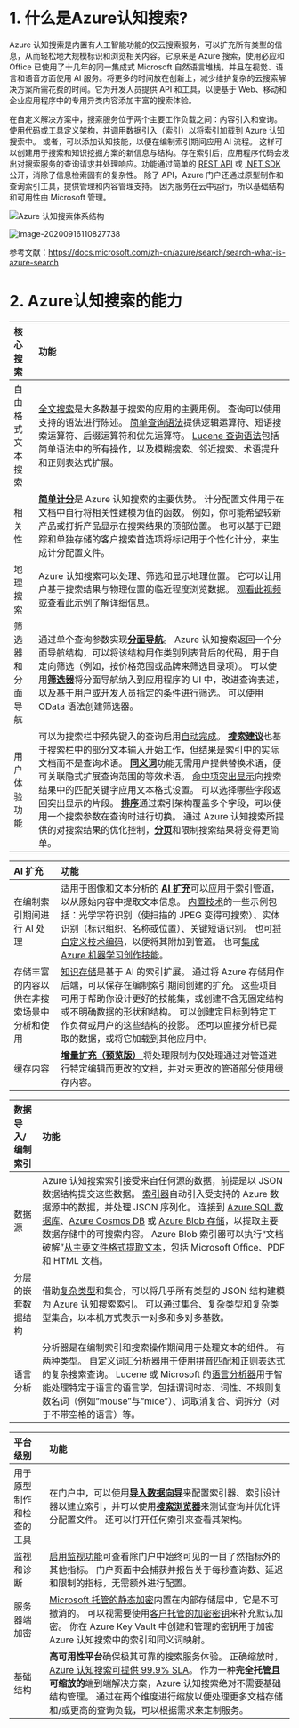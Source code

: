 # 1. 什么是Azure认知搜索?

Azure 认知搜索是内置有人工智能功能的仅云搜索服务，可以扩充所有类型的信息，从而轻松地大规模标识和浏览相关内容。它原来是 Azure 搜索，使用必应和 Office 已使用了十几年的同一集成式 Microsoft 自然语言堆栈，并且在视觉、语言和语音方面使用 AI 服务。将更多的时间放在创新上，减少维护复杂的云搜索解决方案所需花费的时间。它为开发人员提供 API 和工具，以便基于 Web、移动和企业应用程序中的专用异类内容添加丰富的搜索体验。

在自定义解决方案中，搜索服务位于两个主要工作负载之间：内容引入和查询。 使用代码或工具定义架构，并调用数据引入（索引）以将索引加载到 Azure 认知搜索中。 或者，可以添加认知技能，以便在编制索引期间应用 AI 流程。 这样可以创建用于搜索和知识挖掘方案的新信息与结构。存在索引后，应用程序代码会发出对搜索服务的查询请求并处理响应。功能通过简单的 [REST API](https://docs.microsoft.com/zh-cn/rest/api/searchservice/) 或 [.NET SDK](https://docs.microsoft.com/zh-cn/azure/search/search-howto-dotnet-sdk) 公开，消除了信息检索固有的复杂性。 除了 API，Azure 门户还通过原型制作和查询索引工具，提供管理和内容管理支持。 因为服务在云中运行，所以基础结构和可用性由 Microsoft 管理。

![Azure 认知搜索体系结构](https://docs.microsoft.com/zh-cn/azure/search/media/search-what-is-azure-search/azure-search-diagram.svg)

![image-20200916110827738](C:\Users\Deon\AppData\Roaming\Typora\typora-user-images\image-20200916110827738.png)



参考文献：https://docs.microsoft.com/zh-cn/azure/search/search-what-is-azure-search

# 2. Azure认知搜索的能力

| 核心搜索         | 功能                                                         |
| :--------------- | :----------------------------------------------------------- |
| 自由格式文本搜索 | [全文搜索](https://docs.microsoft.com/zh-cn/azure/search/search-lucene-query-architecture)是大多数基于搜索的应用的主要用例。 查询可以使用支持的语法进行陈述。  [简单查询语法](https://docs.microsoft.com/zh-cn/azure/search/query-simple-syntax)提供逻辑运算符、短语搜索运算符、后缀运算符和优先运算符。  [Lucene 查询语法](https://docs.microsoft.com/zh-cn/azure/search/query-lucene-syntax)包括简单语法中的所有操作，以及模糊搜索、邻近搜索、术语提升和正则表达式扩展。 |
| 相关性           | [**简单计分**](https://docs.microsoft.com/zh-cn/azure/search/index-add-scoring-profiles)是 Azure 认知搜索的主要优势。 计分配置文件用于在文档中自行将相关性建模为值的函数。 例如，你可能希望较新产品或打折产品显示在搜索结果的顶部位置。 也可以基于已跟踪和单独存储的客户搜索首选项将标记用于个性化计分，来生成计分配置文件。 |
| 地理搜索         | Azure 认知搜索可以处理、筛选和显示地理位置。 它可以让用户基于搜索结果与物理位置的临近程度浏览数据。 [观看此视频](https://channel9.msdn.com/Shows/Data-Exposed/Azure-Search-and-Geospatial-Data)或[查看此示例](https://github.com/Azure-Samples/search-dotnet-asp-net-mvc-jobs)了解详细信息。 |
| 筛选器和分面导航 | 通过单个查询参数实现[**分面导航**](https://docs.microsoft.com/zh-cn/azure/search/search-faceted-navigation)。 Azure 认知搜索返回一个分面导航结构，可以将该结构用作类别列表背后的代码，用于自定向筛选（例如，按价格范围或品牌来筛选目录项）。  可以使用[**筛选器**](https://docs.microsoft.com/zh-cn/azure/search/query-odata-filter-orderby-syntax)将分面导航纳入到应用程序的 UI 中，改进查询表述，以及基于用户或开发人员指定的条件进行筛选。 可以使用 OData 语法创建筛选器。 |
| 用户体验功能     | 可以为搜索栏中预先键入的查询启用[自动完成](https://docs.microsoft.com/zh-cn/azure/search/search-autocomplete-tutorial)。  [**搜索建议**](https://docs.microsoft.com/zh-cn/rest/api/searchservice/suggesters)也基于搜索栏中的部分文本输入开始工作，但结果是索引中的实际文档而不是查询术语。  [**同义词**](https://docs.microsoft.com/zh-cn/azure/search/search-synonyms)功能无需用户提供替换术语，便可关联隐式扩展查询范围的等效术语。  [命中项突出显示](https://docs.microsoft.com/zh-cn/rest/api/searchservice/Search-Documents)向搜索结果中的匹配关键字应用文本格式设置。 可以选择哪些字段返回突出显示的片段。  [**排序**](https://docs.microsoft.com/zh-cn/rest/api/searchservice/Search-Documents)通过索引架构覆盖多个字段，可以使用一个搜索参数在查询时进行切换。  通过 Azure 认知搜索所提供的对搜索结果的优化控制，[**分页**](https://docs.microsoft.com/zh-cn/azure/search/search-pagination-page-layout)和限制搜索结果将变得更简单。 |

| AI 扩充                                    | 功能                                                         |
| :----------------------------------------- | :----------------------------------------------------------- |
| 在编制索引期间进行 AI 处理                 | 适用于图像和文本分析的 [**AI 扩充**](https://docs.microsoft.com/zh-cn/azure/search/cognitive-search-concept-intro)可以应用于索引管道，以从原始内容中提取文本信息。 [内置技术](https://docs.microsoft.com/zh-cn/azure/search/cognitive-search-predefined-skills)的一些示例包括：光学字符识别（使扫描的 JPEG 变得可搜索）、实体识别（标识组织、名称或位置）、关键短语识别。 也可[将自定义技术编码](https://docs.microsoft.com/zh-cn/azure/search/cognitive-search-create-custom-skill-example)，以便将其附加到管道。 也可[集成 Azure 机器学习创作技能](https://docs.microsoft.com/zh-cn/azure/search/cognitive-search-tutorial-aml-custom-skill)。 |
| 存储丰富的内容以供在非搜索场景中分析和使用 | [知识存储](https://docs.microsoft.com/zh-cn/azure/search/knowledge-store-concept-intro)是基于 AI 的索引扩展。 通过将 Azure 存储用作后端，可以保存在编制索引期间创建的扩充。 这些项目可用于帮助你设计更好的技能集，或创建不含无固定结构或不明确数据的形状和结构。 可以创建定目标到特定工作负荷或用户的这些结构的投影。 还可以直接分析已提取的数据，或将它加载到其他应用中。 |
| 缓存内容                                   | [**增量扩充（预览版）** ](https://docs.microsoft.com/zh-cn/azure/search/cognitive-search-incremental-indexing-conceptual)将处理限制为仅处理通过对管道进行特定编辑而更改的文档，并对未更改的管道部分使用缓存内容。 |

| 数据导入/编制索引  | 功能                                                         |
| :----------------- | :----------------------------------------------------------- |
| 数据源             | Azure 认知搜索索引接受来自任何源的数据，前提是以 JSON 数据结构提交这些数据。  [索引器](https://docs.microsoft.com/zh-cn/azure/search/search-indexer-overview)自动引入受支持的 Azure 数据源中的数据，并处理 JSON 序列化。 连接到 [Azure SQL 数据库](https://docs.microsoft.com/zh-cn/azure/search/search-howto-connecting-azure-sql-database-to-azure-search-using-indexers)、[Azure Cosmos DB](https://docs.microsoft.com/zh-cn/azure/search/search-howto-index-cosmosdb) 或 [Azure Blob 存储](https://docs.microsoft.com/zh-cn/azure/search/search-howto-indexing-azure-blob-storage)，以提取主要数据存储中的可搜索内容。 Azure Blob 索引器可以执行“文档破解”[从主要文件格式提取文本](https://docs.microsoft.com/zh-cn/azure/search/search-howto-indexing-azure-blob-storage)，包括 Microsoft Office、PDF 和 HTML 文档。 |
| 分层的嵌套数据结构 | 借助[复杂类型](https://docs.microsoft.com/zh-cn/azure/search/search-howto-complex-data-types)和集合，可以将几乎所有类型的 JSON 结构建模为 Azure 认知搜索索引。 可以通过集合、复杂类型和复杂类型集合，以本机方式表示一对多和多对多基数。 |
| 语言分析           | 分析器是在编制索引和搜索操作期间用于处理文本的组件。 有两种类型。  [自定义词汇分析器](https://docs.microsoft.com/zh-cn/azure/search/index-add-custom-analyzers)用于使用拼音匹配和正则表达式的复杂搜索查询。  Lucene 或 Microsoft 的[语言分析器](https://docs.microsoft.com/zh-cn/azure/search/index-add-language-analyzers)用于智能处理特定于语言的语言学，包括谓词时态、词性、不规则复数名词（例如“mouse”与“mice”）、词取消复合、词拆分（对于不带空格的语言）等。 |

| 平台级别                 | 功能                                                         |
| :----------------------- | :----------------------------------------------------------- |
| 用于原型制作和检查的工具 | 在门户中，可以使用[**导入数据向导**](https://docs.microsoft.com/zh-cn/azure/search/search-import-data-portal)来配置索引器、索引设计器以建立索引，并可以使用[**搜索浏览器**](https://docs.microsoft.com/zh-cn/azure/search/search-explorer)来测试查询并优化评分配置文件。 还可以打开任何索引来查看其架构。 |
| 监视和诊断               | [启用监视功能](https://docs.microsoft.com/zh-cn/azure/search/search-monitor-usage)可查看除门户中始终可见的一目了然指标外的其他指标。 门户页面中会捕获并报告关于每秒查询数、延迟和限制的指标，无需额外进行配置。 |
| 服务器端加密             | [Microsoft 托管的静态加密](https://docs.microsoft.com/zh-cn/azure/search/search-security-overview#encrypted-transmissions-and-storage)内置在内部存储层中，它是不可撤消的。 可以视需要使用[客户托管的加密密钥](https://docs.microsoft.com/zh-cn/azure/search/search-security-manage-encryption-keys)来补充默认加密。 你在 Azure Key Vault 中创建和管理的密钥用于加密 Azure 认知搜索中的索引和同义词映射。 |
| 基础结构                 | **高可用性平台**确保极其可靠的搜索服务体验。 正确缩放时，[Azure 认知搜索可提供 99.9% SLA](https://azure.microsoft.com/support/legal/sla/search/v1_0/)。  作为一种**完全托管且可缩放的**端到端解决方案，Azure 认知搜索绝对不需要基础结构管理。 通过在两个维度进行缩放以便处理更多文档存储和/或更高的查询负载，可以根据需求来定制服务。 |